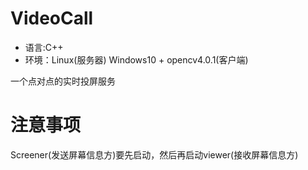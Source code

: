 # VideoCall

- 语言:C++
- 环境：Linux(服务器) Windows10 + opencv4.0.1(客户端)

一个点对点的实时投屏服务
# 注意事项
Screener(发送屏幕信息方)要先启动，然后再启动viewer(接收屏幕信息方)
